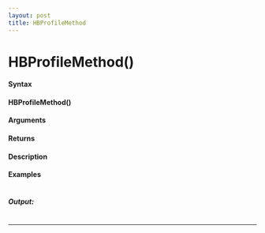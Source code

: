 ```yaml
---
layout: post
title: HBProfileMethod
---
```


# HBProfileMethod()


#### Syntax

#### HBProfileMethod()

#### Arguments

#### Returns

#### Description

#### Examples

```

```

##### Output:

```

```

---